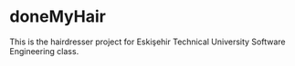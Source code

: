# doneMyHair
This is the hairdresser project for Eskişehir Technical University Software Engineering class.
